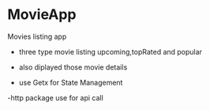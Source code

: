 # MovieApp
Movies listing app

- three type movie listing upcoming,topRated and popular

- also diplayed those movie details

- use Getx for State Management

-http package use for api call

